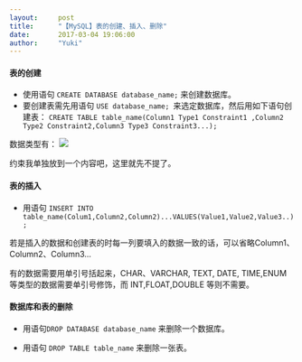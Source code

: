 ```yaml
---
layout:     post
title:      "【MySQL】表的创建、插入、删除"
date:       2017-03-04 19:06:00
author:     "Yuki"
---
```


#### 表的创建

* 使用语句 `CREATE DATABASE database_name;` 来创建数据库。
* 要创建表需先用语句 `USE database_name; `来选定数据库，然后用如下语句创建表：
    `CREATE TABLE table_name(Column1 Type1 Constraint1 ,Column2 Type2 Constraint2,Column3 Type3 Constraint3...);`

数据类型有：
<img src="../../../../../img/blogs/data_type.jpg">

约束我单独放到一个内容吧，这里就先不提了。

#### 表的插入

* 用语句 `INSERT INTO table_name(Colum1,Column2,Column2)...VALUES(Value1,Value2,Value3..);`

若是插入的数据和创建表的时每一列要填入的数据一致的话，可以省略Column1、Column2、Column3...

有的数据需要用单引号括起来，CHAR、VARCHAR, TEXT, DATE, TIME,ENUM 等类型的数据需要单引号修饰，而 INT,FLOAT,DOUBLE 等则不需要。

#### 数据库和表的删除

* 用语句`DROP DATABASE database_name` 来删除一个数据库。

* 用语句 `DROP TABLE table_name` 来删除一张表。